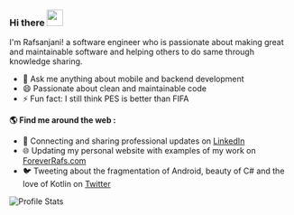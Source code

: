 ### Hi there  <img src="https://github.com/piyushP7pravin/piyushP7pravin/blob/master/Hi.gif" width="29px"> </h1>

I'm Rafsanjani! a software engineer who is passionate about making great and maintainable software and helping others to do same through knowledge sharing. 


- 💬 Ask me anything about mobile and backend development
- 😄 Passionate about clean and maintainable code
- ⚡ Fun fact: I still think PES is better than FIFA

**🌎  Find me around the web :**
- 💼  Connecting and sharing professional updates on <a href="https://www.linkedin.com/in/foreverrafs/">LinkedIn</a>
- 🌐  Updating my personal website with examples of my work on <a href="https://foreverrafs.com">ForeverRafs.com</a>
- 🐦  Tweeting about the fragmentation of Android, beauty of C# and the love of Kotlin on <a href="https://twitter.com/coded_rafs/">Twitter</a>

![Profile Stats](https://github-readme-stats.vercel.app/api?username=rafsanjani&show_icons=true)
